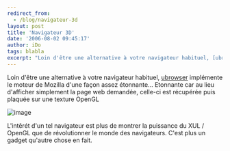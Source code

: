 ```yaml
---
redirect_from:
  - /blog/navigateur-3d
layout: post
title: 'Navigateur 3D'
date: '2006-08-02 09:45:17'
author: iDo
tags: blabla
excerpt: "Loin d'être une alternative à votre navigateur habituel, [ubrowser](http://ubrowser.com/index.php) implémente le moteur de Mozilla d'une façon assez étonnante...     \nEtonnante car au lieu d'afficher simplement la page web demandée, celle-ci est récupérée puis plaquée sur une texture OpenGL  \n  \n )   \n  \nL'intêrét d'un tel      …"
---
```


Loin d'être une alternative à votre navigateur habituel, [ubrowser](http://ubrowser.com/index.php) implémente le moteur de Mozilla d'une façon assez étonnante...
Etonnante car au lieu d'afficher simplement la page web demandée, celle-ci est récupérée puis plaquée sur une texture OpenGL

 ![image](https://img57.imageshack.us/img57/3126/screenshot06qf4.jpg)

L'intêrét d'un tel navigateur est plus de montrer la puissance du XUL / OpenGL que de révolutionner le monde des navigateurs. C'est plus un gadget qu'autre chose en fait.
